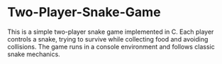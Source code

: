 # Two-Player-Snake-Game
This is a simple two-player snake game implemented in C. Each player controls a snake, trying to survive while collecting food and avoiding collisions. The game runs in a console environment and follows classic snake mechanics.
